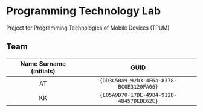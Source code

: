 # Programming Technology Lab

Project for Programming Technologies of Mobile Devices (TPUM)

## Team

| Name Surname (initials) | GUID |
| :---: | :---: |
| AT | `{DD3C50A9-92D3-4F6A-8378-BC0E3120FA06}` |
| KK | `{E05A9D70-17DE-4984-912B-4B457DEBE62E}` |
